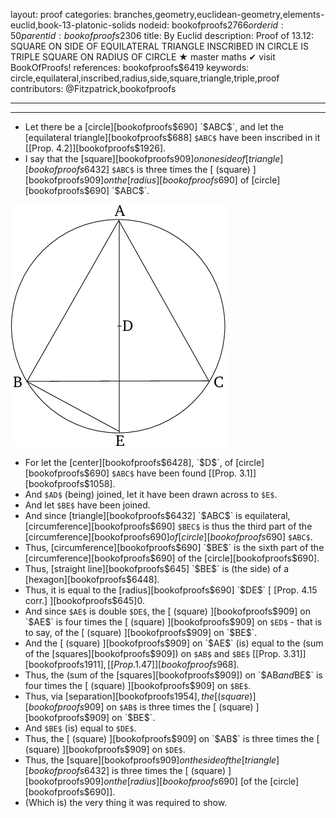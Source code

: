layout: proof
categories: branches,geometry,euclidean-geometry,elements-euclid,book-13-platonic-solids
nodeid: bookofproofs$2766
orderid: 50
parentid: bookofproofs$2306
title: By Euclid
description:  Proof of 13.12: SQUARE ON SIDE OF EQUILATERAL TRIANGLE INSCRIBED IN CIRCLE IS TRIPLE SQUARE ON RADIUS OF CIRCLE &#9733; master maths &#10004; visit BookOfProofs!
references: bookofproofs$6419
keywords: circle,equilateral,inscribed,radius,side,square,triangle,triple,proof
contributors: @Fitzpatrick,bookofproofs

---


---



* Let there be a [circle][bookofproofs$690] `$ABC$`, and let the [equilateral triangle][bookofproofs$688] `$ABC$` have been inscribed in it [[Prop. 4.2]][bookofproofs$1926].
* I say that the [square][bookofproofs$909] on one side of [triangle][bookofproofs$6432] `$ABC$` is three times the [ (square) ][bookofproofs$909] on the [radius][bookofproofs$690] of [circle][bookofproofs$690] `$ABC$`.

![fig12e](https://github.com/bookofproofs/bookofproofs.github.io/blob/main/_sources/_assets/images/euclid/Book13/fig12e.png?raw=true)

* For let the [center][bookofproofs$6428], `$D$`, of [circle][bookofproofs$690] `$ABC$` have been found [[Prop. 3.1]][bookofproofs$1058].
* And `$AD$` (being) joined, let it have been drawn across to `$E$`.
* And let `$BE$` have been joined.
* And since [triangle][bookofproofs$6432] `$ABC$` is equilateral, [circumference][bookofproofs$690] `$BEC$` is thus the third part of the [circumference][bookofproofs$690] of [circle][bookofproofs$690] `$ABC$`.
* Thus, [circumference][bookofproofs$690] `$BE$` is the sixth part of the [circumference][bookofproofs$690] of the [circle][bookofproofs$690].
* Thus, [straight line][bookofproofs$645] `$BE$` is (the side) of a [hexagon][bookofproofs$6448].
* Thus, it is equal to the [radius][bookofproofs$690] `$DE$` [ [Prop. 4.15 corr.] ][bookofproofs$645]0.
* And since `$AE$` is double `$DE$`, the [ (square) ][bookofproofs$909] on `$AE$` is four times the [ (square) ][bookofproofs$909] on `$ED$` - that is to say, of the [ (square) ][bookofproofs$909] on `$BE$`.
* And the [ (square) ][bookofproofs$909] on `$AE$` (is) equal to the (sum of the [squares][bookofproofs$909]) on `$AB$` and `$BE$` [[Prop. 3.31]][bookofproofs$1911], [[Prop. 1.47]][bookofproofs$968].
* Thus, the (sum of the [squares][bookofproofs$909]) on `$AB$` and `$BE$` is four times the [ (square) ][bookofproofs$909] on `$BE$`.
* Thus, via [separation][bookofproofs$1954], the [ (square) ][bookofproofs$909] on `$AB$` is three times the [ (square) ][bookofproofs$909] on `$BE$`.
* And `$BE$` (is) equal to `$DE$`.
* Thus, the [ (square) ][bookofproofs$909] on `$AB$` is three times the [ (square) ][bookofproofs$909] on `$DE$`.
* Thus, the [square][bookofproofs$909] on the side of the [triangle][bookofproofs$6432] is three times the [ (square) ][bookofproofs$909] on the [radius][bookofproofs$690] [of the [circle][bookofproofs$690]].
* (Which is) the very thing it was required to show.

